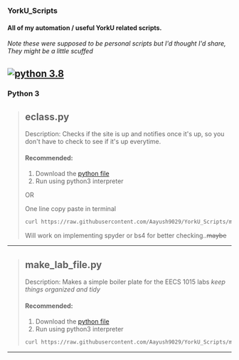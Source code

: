 ### YorkU_Scripts

#### All of my automation / useful YorkU related scripts.


*Note these were supposed to be personal scripts but I'd thought I'd share, They might be a little scuffed*
##  [![python 3.8](https://img.shields.io/badge/Python-3+-red?style=flat-square)](https://www.python.org/)  

### Python 3

> ## eclass.py
>
> Description: Checks if the site is up and notifies once it's up, so you don't have to check to see if it's up everytime.
>
> #### Recommended:
> 1. Download the [python file]( https://raw.githubusercontent.com/Aayush9029/YorkU_Scripts/master/python_scripts/eclass.py)
> 2.  Run using python3 interpreter
>
> OR 
>
> One line copy paste in terminal
>
> ```bash
> curl https://raw.githubusercontent.com/Aayush9029/YorkU_Scripts/master/python_scripts/eclass.py -s| python3
> ```
> 
> Will work on implementing spyder or bs4 for better checking..~~maybe~~

---

> ## make_lab_file.py
>
> Description: Makes a simple boiler plate for the EECS 1015 labs *keep things organized and tidy*
> #### Recommended:
> 1. Download the [python file](https://raw.githubusercontent.com/Aayush9029/YorkU_Scripts/master/python_scripts/make_lab_file.py)
> 2.  Run using python3 interpreter
>
> ```bash
> curl https://raw.githubusercontent.com/Aayush9029/YorkU_Scripts/master/python_scripts/make_lab_file.py -s| python3
> ```

---



